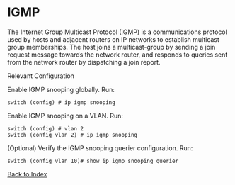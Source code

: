 # IGMP

The Internet Group Multicast Protocol (IGMP) is a communications protocol used by hosts and adjacent routers on IP networks to establish multicast group memberships. The host joins a multicast-group by sending a join request message towards the network router, and responds to queries sent from the network router by dispatching a join report.

Relevant Configuration

Enable IGMP snooping globally. Run:

```
switch (config) # ip igmp snooping
```

Enable IGMP snooping on a VLAN. Run:

```
switch (config) # vlan 2
switch (config vlan 2) # ip igmp snooping
```

(Optional) Verify the IGMP snooping querier configuration. Run:

```
switch (config vlan 10)# show ip igmp snooping querier
```

[Back to Index](../index.md)
